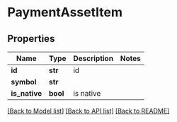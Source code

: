 # PaymentAssetItem

## Properties
Name | Type | Description | Notes
------------ | ------------- | ------------- | -------------
**id** | **str** | id | 
**symbol** | **str** |  | 
**is_native** | **bool** | is native | 

[[Back to Model list]](../README.md#documentation-for-models) [[Back to API list]](../README.md#documentation-for-api-endpoints) [[Back to README]](../README.md)

